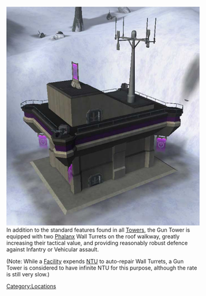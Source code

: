 ![](images/Gun.jpg "fig:Gun.jpg") In addition to the standard features found in
all [Towers](Towers.md), the Gun Tower is equipped with two
[Phalanx](Phalanx.md) Wall Turrets on the roof walkway, greatly
increasing their tactical value, and providing reasonably robust defence
against Infantry or Vehicular assault.

(Note: While a [Facility](Facility.md) expends
[NTU](NTU.md) to auto-repair Wall Turrets, a Gun Tower is
considered to have infinite NTU for this purpose, although the rate is
still very slow.)

[Category:Locations](Category:Locations.md)

